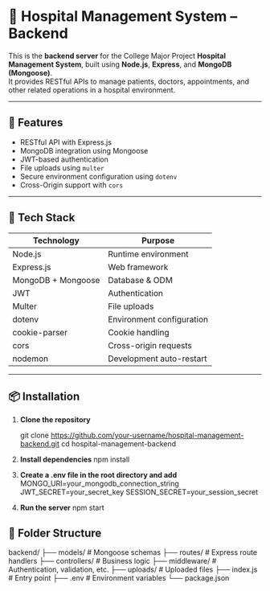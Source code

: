 # 🏥 Hospital Management System – Backend

This is the **backend server** for the College Major Project **Hospital Management System**, built using **Node.js**, **Express**, and **MongoDB (Mongoose)**.  
It provides RESTful APIs to manage patients, doctors, appointments, and other related operations in a hospital environment.

---

## 🚀 Features

- RESTful API with Express.js
- MongoDB integration using Mongoose
- JWT-based authentication
- File uploads using `multer`
- Secure environment configuration using `dotenv`
- Cross-Origin support with `cors`

---

## 🧰 Tech Stack

| Technology         | Purpose                   |
| ------------------ | ------------------------- |
| Node.js            | Runtime environment       |
| Express.js         | Web framework             |
| MongoDB + Mongoose | Database & ODM            |
| JWT                | Authentication            |
| Multer             | File uploads              |
| dotenv             | Environment configuration |
| cookie-parser      | Cookie handling           |
| cors               | Cross-origin requests     |
| nodemon            | Development auto-restart  |

---

## 📦 Installation

1. **Clone the repository**

   git clone https://github.com/your-username/hospital-management-backend.git
   cd hospital-management-backend

2. **Install dependencies**
   npm install

3. **Create a .env file in the root directory and add**
   MONGO_URI=your_mongodb_connection_string
   JWT_SECRET=your_secret_key
   SESSION_SECRET=your_session_secret

4. **Run the server**
   npm start

## 📁 Folder Structure

backend/
├── models/ # Mongoose schemas
├── routes/ # Express route handlers
├── controllers/ # Business logic
├── middleware/ # Authentication, validation, etc.
├── uploads/ # Uploaded files
├── index.js # Entry point
├── .env # Environment variables
└── package.json